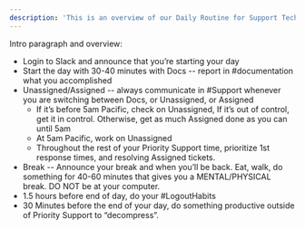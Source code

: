 ```yaml
---
description: 'This is an overview of our Daily Routine for Support Techs at GiveWP'
---
```

Intro paragraph and overview:

* Login to Slack and announce that you’re starting your day
* Start the day with 30-40 minutes with Docs -- report in #documentation what you accomplished
* Unassigned/Assigned -- always communicate in #Support whenever you are switching between Docs, or Unassigned, or Assigned
    * If it’s before 5am Pacific, check on Unassigned, If it’s out of control, get it in control. Otherwise, get as much Assigned done as you can until 5am
    * At 5am Pacific, work on Unassigned
    * Throughout the rest of your Priority Support time, prioritize 1st response times, and resolving Assigned tickets.
* Break -- Announce your break and when you’ll be back. Eat, walk, do something for 40-60 minutes that gives you a MENTAL/PHYSICAL break. DO NOT be at your computer.
* 1.5 hours before end of day, do your #LogoutHabits
* 30 Minutes before the end of your day, do something productive outside of Priority Support to “decompress”.
